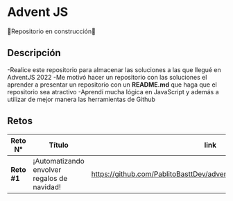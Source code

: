 # Advent JS
:construction:Repositorio en construcción:construction:

## Descripción
-Realice este repositorio para almacenar las soluciones a las que llegué en AdventJS 2022
-Me motivó hacer un repositorio con las soluciones el aprender a presentar un repositorio con un **README.md** que haga que el repositorio sea atractivo
-Aprendí mucha lógica en JavaScript y además a utilizar de mejor manera las herramientas de Github

## Retos
|Reto N°|Título|link|
|---|---|---|
|**Reto #1**|¡Automatizando envolver regalos de navidad!|https://github.com/PablitoBasttDev/adventJS/blob/main/Challenge%231|



